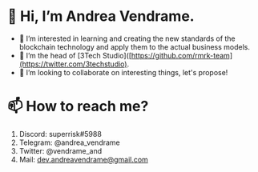 # 👋 Hi, I’m Andrea Vendrame.

- 👀 I’m interested in learning and creating the new standards of the blockchain technology and apply them to the actual business models.
- 🌱 I’m the head of [3Tech Studio]([https://github.com/rmrk-team](https://twitter.com/3techstudio).
- 💞️ I’m looking to collaborate on interesting things, let's propose!


# 📫 How to reach me?

1) Discord: superrisk#5988
2) Telegram: @andrea_vendrame
3) Twitter: @vendrame_and
4) Mail: dev.andreavendrame@gmail.com

<!---
dev-andreavendrame/dev-andreavendrame is a ✨ special ✨ repository because its `README.md` (this file) appears on your GitHub profile.
You can click the Preview link to take a look at your changes.
--->

